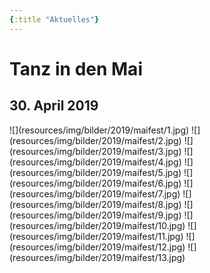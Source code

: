 ```yaml
---
{:title "Aktuelles"}
---
```


# Tanz in den Mai
## 30. April 2019


<div class="gallery gallery-4">
![](resources/img/bilder/2019/maifest/1.jpg)
![](resources/img/bilder/2019/maifest/2.jpg)
![](resources/img/bilder/2019/maifest/3.jpg)
![](resources/img/bilder/2019/maifest/4.jpg)
![](resources/img/bilder/2019/maifest/5.jpg)
![](resources/img/bilder/2019/maifest/6.jpg)
![](resources/img/bilder/2019/maifest/7.jpg)
![](resources/img/bilder/2019/maifest/8.jpg)
![](resources/img/bilder/2019/maifest/9.jpg)
![](resources/img/bilder/2019/maifest/10.jpg)
![](resources/img/bilder/2019/maifest/11.jpg)
![](resources/img/bilder/2019/maifest/12.jpg)
![](resources/img/bilder/2019/maifest/13.jpg)
</div>
